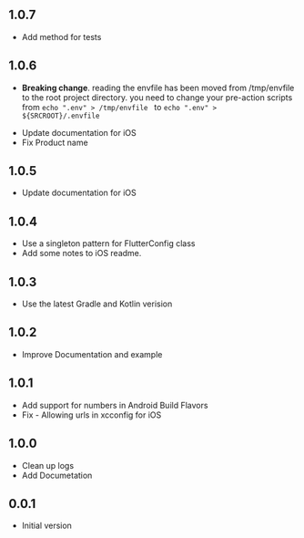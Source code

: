 ## 1.0.7

- Add method for tests

## 1.0.6

* **Breaking change**. reading the envfile has been moved from /tmp/envfile 
    to the root project directory. you need to change your pre-action scripts from
    `echo ".env" > /tmp/envfile ` to `echo ".env" > ${SRCROOT}/.envfile`

- Update documentation for iOS
- Fix Product name

## 1.0.5

- Update documentation for iOS

## 1.0.4

- Use a singleton pattern for FlutterConfig class
- Add some notes to iOS readme.

## 1.0.3

- Use the latest Gradle and Kotlin verision

## 1.0.2

- Improve Documentation and example

## 1.0.1

- Add support for numbers in Android Build Flavors
- Fix - Allowing urls in xcconfig for iOS

## 1.0.0

- Clean up logs
- Add Documetation

## 0.0.1

- Initial version
